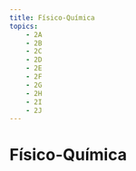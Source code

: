 ```yaml
---
title: Físico-Química
topics:
    - 2A
    - 2B
    - 2C
    - 2D
    - 2E
    - 2F
    - 2G
    - 2H
    - 2I
    - 2J
---
```


# Físico-Química
